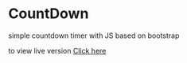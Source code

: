 # CountDown
simple countdown timer with JS based on bootstrap 

to view live version <a href="https://30n30n.github.io/CountDown/" target="_blanks">Click here</a>

